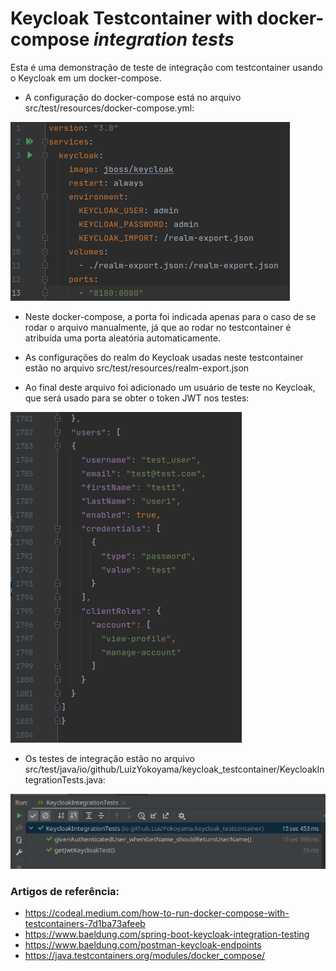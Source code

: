 # Keycloak Testcontainer with docker-compose ***integration tests***

Esta é uma demonstração de teste de integração com testcontainer usando o Keycloak em um docker-compose.

* A configuração do docker-compose está no arquivo src/test/resources/docker-compose.yml: 

![img.png](readme-images/img.png)

* Neste docker-compose, a porta foi indicada apenas para o caso de se rodar o arquivo manualmente, já que ao rodar no 
testcontainer é atribuída uma porta aleatória automaticamente.

* As configurações do realm do Keycloak usadas neste testcontainer estão no arquivo src/test/resources/realm-export.json
* Ao final deste arquivo foi adicionado um usuário de teste no Keycloak, que será usado para se obter o token JWT nos testes:

![img_1.png](readme-images/img_1.png)

* Os testes de integração estão no arquivo src/test/java/io/github/LuizYokoyama/keycloak_testcontainer/KeycloakIntegrationTests.java:

![img_2.png](readme-images/img_2.png)

### Artigos de referência:

* https://codeal.medium.com/how-to-run-docker-compose-with-testcontainers-7d1ba73afeeb
* https://www.baeldung.com/spring-boot-keycloak-integration-testing
* https://www.baeldung.com/postman-keycloak-endpoints
* https://java.testcontainers.org/modules/docker_compose/
